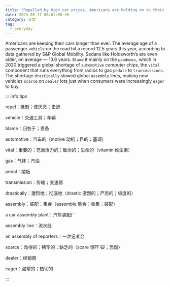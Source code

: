 ```yaml
---
title: "Repelled by high car prices, Americans are holding on to their vehicles longer than ever"
date: 2023-05-17 06:01:00 +8
category: 英文
tag:
  - everyday
---
```


Americans are keeping their cars longer than ever. The average age of a passenger `vehicle` on the road hit a record 12.5 years this year, according to data gathered by S&P Global Mobility. Sedans like Holdsworth’s are even older, on average — 13.6 years. `Blame` it mainly on the `pandemic`, which in 2020 triggered a global shortage of `automotive` computer chips, the `vital` component that runs everything from radios to gas `pedals` to `transmissions`. The shortage `drastically` slowed global `assembly` lines, making new vehicles `scarce` on `dealer` lots just when consumers were increasingly `eager` to buy.

::: info tips

repel：抵制；使厌恶；击退

vehicle：交通工具；车辆

blame：归咎于；责备

automotive：汽车的（motive 动机；目的；基调）

vital：重要的；充满活力的；致命的；生命的（vitamin 维生素）

gas：气体；汽油

pedal：踏板

transmission：传输；变速器

drastically：激烈地；彻底地（drastic 激烈的；严厉的；极度的）

assembly：装配；集会（assemble 集合；收集；装配）

a car assembly plant：汽车装配厂

assembly line：流水线

an assembly of reporters：一次记者会

scarce：难得的；稀罕的；缺乏的（scare 惊吓 🙀；恐慌）

dealer：经销商

eager：渴望的；热切的

:::
